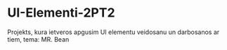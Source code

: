 # UI-Elementi-2PT2
Projekts, kura ietveros apgusim UI elementu veidosanu un darbosanos ar tiem, tema: MR. Bean
